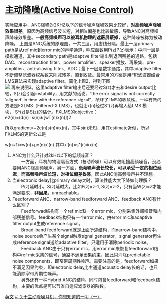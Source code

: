 # [主动降噪(Active Noise Control)](https://www.cnblogs.com/LXP-Never/p/11683944.html)
实际应用中，ANC降噪对2KHZ以下的信号噪声降噪效果比较好，**对高频噪声降噪效果很差**。原因为高频信号波长短，对相位偏差也比较敏感，导致ANC对高频噪声降噪效果差。**一般高频噪声可以被耳机物理的遮蔽屏蔽掉**，这种降噪被称为被动降噪。
上图是ANC系统的原理图，一共三层，用虚线分隔。最上一层primary path是从ref mic到error mic的声学通道，响应函数用P(z)P(z)表示；中间一层是模拟通道，其中secondary path是adaptive filter输出到返回残差的通路，包括DAC、reconstruction filter、power amplifier、speaker播放、再采集、pre-amplifier、anti-aliasing filter、ADC；最下一层是数字通路，其中adaptive filter不断调整滤波器权系数来削减残差，直到收敛。最常用的方案是用FIR滤波器结合LMS算法来实现adaptive filter。简化上图2，得到下图  
![](https://img2018.cnblogs.com/blog/1433301/201910/1433301-20191016152008229-1095148480.png)
再来说图3。这里adaptive filter输出后还要经过S(z)才去和desire output比较，S(z)会引起instability，用文献的话说，“the error signal is not correctly ‘aligned’ in time with the reference signal”，破坏了LMS的收敛性。一种有效的方法是FXLMS（Filtered-X LMS），也就让x(n)经过Sˆ(z)再输入给LMS 模块， S^(z)是S(z)的估计。FXLMS的objective：  
e2(n)=(d(n)−s(n)∗[wT(n)x(n)])2

所以gradient=−2e(n)s(n)∗x(n)，其中$s(n)$未知，用其estimate近似，所以FXLMS的更新公式是

w(n+1)=w(n)+μe(n)x′(n)
其中x′(n)=s^(n)∗x(n)


1. ANC为什么只针对2kHz以下的低频噪音？  
　　一方面，耳机的物理隔音方式（被动降噪）可以有效阻挡高频噪音，没必要用ANC降高频噪声。另一方面，**低频噪声波长较长，可以承受一定的相位延迟**，**而高频噪声波长短，对相位偏差敏感**，因此ANC消高频噪声并不理想。  
2. 当electronic delay比primary delay大时，算法性能大大下降如何理解？  
　　P(z)延时小，S(z)延时大，比如P(z)=z-1, S(z)=z-2，只有当W(z)=z才能满足要求，**非因果**，unreachable。  
3. Feedforward ANC、narrow-band feedforward ANC、feedback ANC有什么区别？  
　　Feedforwad结构有一个ref mic和一个error mic，分别采集外部噪音和内部残差信号。feedback结构只有一个error mic，由error mic和adaptive filter output生成reference signal。  
　　Broad-band feedforward就是上面所述结构，而narrow-band结构中，noise source会产生某个signal触发signal generator，signal generator再生成reference signal送给adaptive filter。只适用于消除periodic noise。  
　　Feedback ANC由于只有error mic，用error mic来恢复feedforward结构中ref mic采集的信号，通路不满足因果约束，因此只消除predictable noise components，即窄带周期性噪声。需要注意的是，feedforward如果不满足因果约束，即electronic delay比主通道acoustic delay长的话，也只能消除窄带周期性噪声。  
　　另外还有一种Hybrid ANC的结构，同时包含feedforward和feedback结构，主要的优点是可以节省自适应滤波器的阶数。
  
  
[英文](http://www.geocities.ws/ranjit_raphael/FXLMS.html)
[# 关于主动降噪耳机，你想知道的一切（一）](https://mp.weixin.qq.com/s/iS0bz8w9qrKCrQIO2PFN6Q)